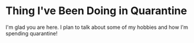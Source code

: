 # Thing I've Been Doing in Quarantine

I'm glad you are here. I plan to talk about some of my hobbies and how I'm spending quarantine!
